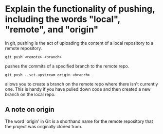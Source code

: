 # Explain the functionality of pushing, including the words "local", "remote", and "origin"
In git, pushing is the act of uploading the content of a local repository to a remote repository.

```
git push <remote> <branch>
```

pushes the commits of a specified branch to the remote repo.

```
git push --set-upstream origin <branch>
```

allows you to create a branch on the remote repo where there isn't currently one. This is handy if you have pulled down code and then created a new branch on the local repo.


## A note on origin

The word 'origin' in Git is a shorthand name for the remote repository that the project was originally cloned from.